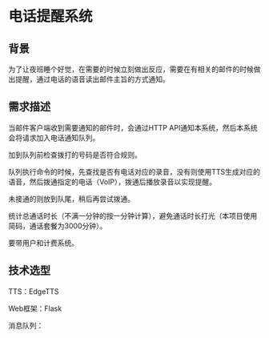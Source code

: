 # 电话提醒系统

## 背景

为了让夜班睡个好觉，在需要的时候立刻做出反应，需要在有相关的邮件的时候做出提醒，通过电话的语音读出邮件主旨的方式通知。

## 需求描述

当邮件客户端收到需要通知的邮件时，会通过HTTP API通知本系统，然后本系统会将请求加入电话通知队列。

加到队列前检查拨打的号码是否符合规则。

队列执行命令的时候，先查找是否有电话对应的录音，没有则使用TTS生成对应的语音，然后拨通指定的电话（VoIP），拨通后播放录音以实现提醒。

未接通的则放到队尾，稍后再尝试拨通。

统计总通话时长（不满一分钟的按一分钟计算），避免通话时长打光（本项目使用简码，通话套餐为3000分钟）。

要带用户和计费系统。

## 技术选型

TTS：EdgeTTS

Web框架：Flask

消息队列：
